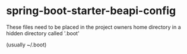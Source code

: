 # spring-boot-starter-beapi-config

These files need to be placed in the project owners home directory in a hidden directory called '.boot'

(usually ~/.boot)
